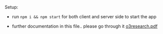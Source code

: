 

Setup:
- run ```npm i && npm start``` for both client and server side to start the app

- further documentation in this file.. please go through it
[o3research.pdf](https://github.com/sumanthpn07/o3/files/7931727/o3research.pdf)
